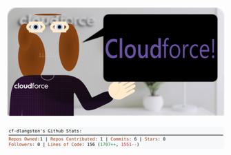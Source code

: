 <!-- 
Version 3.0.81
Built Sat Sep 07 2024 05:17:54 GMT+0000 (Coordinated Universal Time)
-->

<h1 align="center">
  <a href="https://github.com/cf-dlangston/cf-dlangston/tree/master/src" title="Click to View Source">
    <picture width="100%" alt="Dylan">
      <source media="(prefers-color-scheme: dark)" srcset="dylan-dark.svg?version=3.0.81">
      <img src="dylan-light.svg?version=3.0.81" alt="Dylan">
    </picture>
  </a>
</h1>

<div align="center">
  <picture width="100%" alt="Profile Info and Stats">
    <source media="(prefers-color-scheme: dark)" srcset="stats-dark.svg?version=3.0.81">
    <img src="stats-light.svg?version=3.0.81" alt="Profile Info and Stats">
  </picture>
</div>
